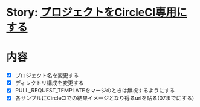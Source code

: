 # Story: [プロジェクトをCircleCI専用にする](https://github.com/sunakan/notes-about-ci/issues/8)

# 内容

- [x] プロジェクト名を変更する
- [x] ディレクトリ構成を変更する
- [x] PULL\_REQUEST\_TEMPLATEをマージのときは無視するようにする
- [x] 各サンプルにCircleCIでの結果イメージとなり得るurlを貼る(07までにする)
